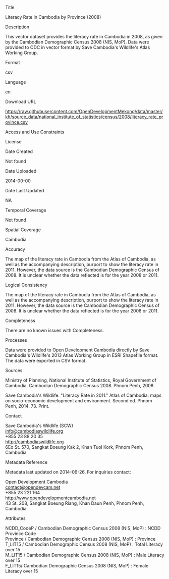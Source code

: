 Title

Literacy Rate in Cambodia by Province (2008)

Description

This vector dataset provides the literacy rate in Cambodia in 2008, as given by the Cambodian Demographic Census 2008 (NIS, MoP). Data were provided to ODC in vector format by Save Cambodia's Wildlife's Atlas Working Group.

Format

csv

Language

en

Download URL

https://raw.githubusercontent.com/OpenDevelopmentMekong/data/master/kh/source_data/national_institute_of_statistics/census/2008/literacy_rate_province.csv

Access and Use Constraints



License



Date Created

Not found

Date Uploaded

2014-00-00

Date Last Updated

NA

Temporal Coverage

Not found

Spatial Coverage

Cambodia

Accuracy

The map of the literacy rate in Cambodia from the Atlas of Cambodia, as well as the accompanying description, purport to show the literacy rate in 2011. However, the data source is the Cambodian Demographic Census of 2008. It is unclear whether the data reflected is for the year 2008 or 2011.

Logical Consistency

The map of the literacy rate in Cambodia from the Atlas of Cambodia, as well as the accompanying description, purport to show the literacy rate in 2011. However, the data source is the Cambodian Demographic Census of 2008. It is unclear whether the data reflected is for the year 2008 or 2011.

Completeness

There are no known issues with Completeness.

Processes

Data were provided to Open Development Cambodia directly by Save Cambodia's Wildlife's 2013 Atlas Working Group in ESRI Shapefile format. The data were exported in CSV format.

Sources

Ministry of Planning, National Institute of Statistics, Royal Government of Cambodia. Cambodian Demographic Census 2008. Phnom Penh, 2008.

Save Cambodia's Wildlife. "Literacy Rate in 2011." Atlas of Cambodia: maps on socio-economic development and environment. Second ed. Phnom Penh, 2014. 73. Print.

Contact

Save Cambodia's Wildlife (SCW)  
info@cambodiaswildlife.org  
+855 23 88 20 35  
http://cambodiaswildlife.org  
6Eo St. 570, Sangkat Boeung Kak 2, Khan Tuol Kork, Phnom Penh, Cambodia  

Metadata Reference

Metadata last updated on 2014-06-26. For inquiries contact:

Open Development Cambodia  
contact@opendevcam.net  
+855 23 221 164  
http://www.opendevelopmentcambodia.net  
43 St. 208, Sangkat Boeung Riang, Khan Daun Penh, Phnom Penh, Cambodia  

Attributes

NCDD_CodeP / Cambodian Demographic Census 2008 (NIS, MoP) : NCDD Province Code  
Province / Cambodian Demographic Census 2008 (NIS, MoP) : Province  
T_LIT15 / Cambodian Demographic Census 2008 (NIS, MoP) : Total Literacy over 15  
M_LIT15 / Cambodian Demographic Census 2008 (NIS, MoP) : Male Literacy over 15  
F_LIT15/ Cambodian Demographic Census 2008 (NIS, MoP) : Female Literacy over 15  




